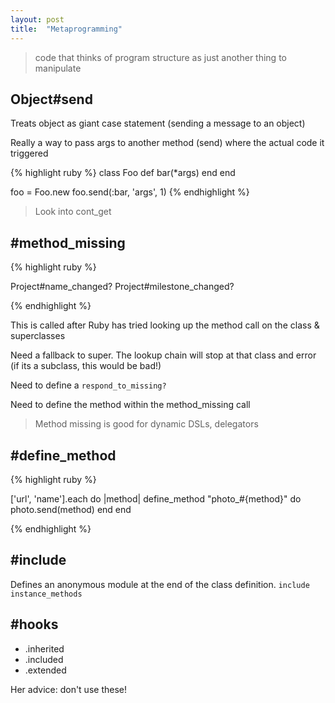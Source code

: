 ```yaml
---
layout: post
title:  "Metaprogramming"
---
```


> code that thinks of program structure as just another thing to manipulate

Object#send
-------------

Treats object as giant case statement (sending a message to an object)

Really a way to pass args to another method (send) where the actual code it triggered

{% highlight ruby %}
  class Foo
    def bar(*args)
    end
  end

  foo = Foo.new
  foo.send(:bar, 'args', 1)
{% endhighlight %}

> Look into cont_get

#method_missing
------------

{% highlight ruby %}

Project#name_changed?
Project#milestone_changed?

{% endhighlight %}

This is called after Ruby has tried looking up the method call on the class & superclasses

Need a fallback to super. The lookup chain will stop at that class and error (if its a subclass, this would be bad!)

Need to define a `respond_to_missing?`

Need to define the method within the method_missing call

> Method missing is good for dynamic DSLs, delegators

#define_method
------------

{% highlight ruby %}

['url', 'name'].each do |method|
  define_method "photo_#{method}" do
    photo.send(method)
  end
end

{% endhighlight %}

#include
---------

Defines an anonymous module at the end of the class definition. `include instance_methods`

#hooks
----------

* .inherited
* .included
* .extended

Her advice: don't use these!

